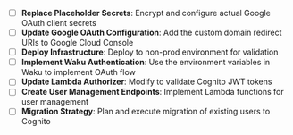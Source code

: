 * [ ] **Replace Placeholder Secrets**: Encrypt and configure actual Google OAuth client secrets
* [ ] **Update Google OAuth Configuration**: Add the custom domain redirect URIs to Google Cloud Console
* [ ] **Deploy Infrastructure**: Deploy to non-prod environment for validation
* [ ] **Implement Waku Authentication**: Use the environment variables in Waku to implement OAuth flow
* [ ] **Update Lambda Authorizer**: Modify to validate Cognito JWT tokens
* [ ] **Create User Management Endpoints**: Implement Lambda functions for user management
* [ ] **Migration Strategy**: Plan and execute migration of existing users to Cognito
